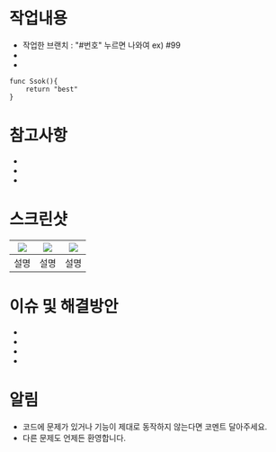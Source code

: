 # 작업내용
- 작업한 브랜치 : "#번호" 누르면 나와여 ex) #99
- 
- 

```
func Ssok(){
    return "best"
}
```

# 참고사항
- 
- 
-

# 스크린샷
|<img src = "https://github.com/DeveloperAcademy-POSTECH/MC2-Team8-Ssok/assets/54494793/b03b4ddd-6a1a-4f21-a82a-5430ad2f78e6">|<img src = "https://github.com/DeveloperAcademy-POSTECH/MC2-Team8-Ssok/assets/54494793/b03b4ddd-6a1a-4f21-a82a-5430ad2f78e6">|<img src = "https://github.com/DeveloperAcademy-POSTECH/MC2-Team8-Ssok/assets/54494793/b03b4ddd-6a1a-4f21-a82a-5430ad2f78e6">|
|:--:|:--:|:--:|
|설명|설명|설명|

# 이슈 및 해결방안
- 
-
-
-

# 알림
- 코드에 문제가 있거나 기능이 제대로 동작하지 않는다면 코멘트 달아주세요.
- 다른 문제도 언제든 환영합니다.